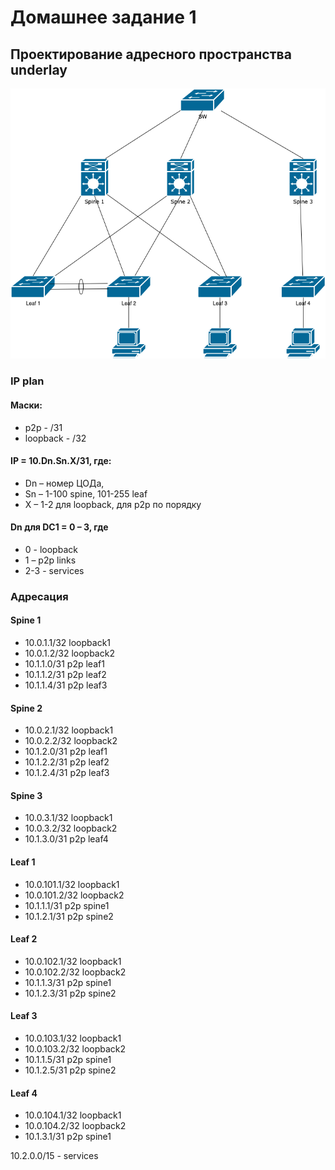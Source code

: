 # Домашнее задание 1
## Проектирование адресного пространства underlay
![Схема сети](hw1.drawio.png "Схема сети")
### IP plan
#### Маски:
* p2p - /31
* loopback - /32
#### IP = 10.Dn.Sn.X/31, где:
* Dn – номер ЦОДа,
* Sn – 1-100 spine, 101-255 leaf
* X – 1-2 для loopback, для p2p по порядку
#### Dn для DC1 = 0 – 3, где 
* 0 - loopback
* 1 – p2p links
* 2-3 - services
### Адресация
#### Spine 1
* 10.0.1.1/32 loopback1
* 10.0.1.2/32 loopback2
* 10.1.1.0/31 p2p leaf1
* 10.1.1.2/31 p2p leaf2
* 10.1.1.4/31 p2p leaf3
#### Spine 2
* 10.0.2.1/32 loopback1
* 10.0.2.2/32 loopback2
* 10.1.2.0/31 p2p leaf1
* 10.1.2.2/31 p2p leaf2
* 10.1.2.4/31 p2p leaf3
#### Spine 3
* 10.0.3.1/32 loopback1
* 10.0.3.2/32 loopback2
* 10.1.3.0/31 p2p leaf4
#### Leaf 1
* 10.0.101.1/32 loopback1
* 10.0.101.2/32 loopback2
* 10.1.1.1/31 p2p spine1
* 10.1.2.1/31 p2p spine2
#### Leaf 2
* 10.0.102.1/32 loopback1
* 10.0.102.2/32 loopback2
* 10.1.1.3/31 p2p spine1
* 10.1.2.3/31 p2p spine2
#### Leaf 3
* 10.0.103.1/32 loopback1
* 10.0.103.2/32 loopback2
* 10.1.1.5/31 p2p spine1
* 10.1.2.5/31 p2p spine2
#### Leaf 4
* 10.0.104.1/32 loopback1
* 10.0.104.2/32 loopback2
* 10.1.3.1/31 p2p spine1

10.2.0.0/15 - services

